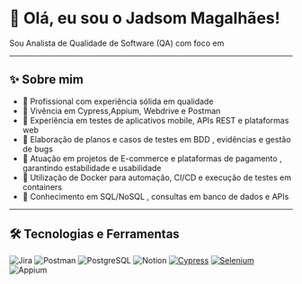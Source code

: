 # 👋​ Olá, eu sou o Jadsom Magalhães!

Sou Analista de Qualidade de Software (QA) com foco em 

---

## ✨ Sobre mim

- 🚀 Profissional com experiência sólida em qualidade
- 🧪 Vivência em Cypress,Appium, Webdrive e Postman
- 📱 Experiência em testes de aplicativos mobile, APIs REST e plataformas web
- 📝 Elaboração de planos e casos de testes em BDD , evidências e gestão de bugs
- 📌 Atuação em projetos de E-commerce e plataformas de pagamento , garantindo estabilidade e usabilidade
- 🐳 Utilização de Docker para automação, CI/CD e execução de testes em containers
- 🔧 Conhecimento em SQL/NoSQL , consultas em banco de dados e APIs

---

## 🛠️ Tecnologias e Ferramentas

![Jira](https://img.shields.io/badge/-Jira-0052CC?style=flat&logo=jira&logoColor=white)
![Postman](https://img.shields.io/badge/-Postman-FF6C37?style=flat&logo=postman&logoColor=white)
![PostgreSQL](https://img.shields.io/badge/-PostgreSQL-336791?style=flat&logo=postgresql&logoColor=white)
![Notion](https://img.shields.io/badge/-Notion-000000?style=flat&logo=notion&logoColor=white)
[![Cypress](https://img.shields.io/badge/Cypress-17202C?style=flat&logo=cypress&logoColor=white)](https://www.cypress.io/)
[![Selenium](https://img.shields.io/badge/Selenium-43B02A?style=flat&logo=selenium&logoColor=white)](https://www.selenium.dev/)
![Appium](https://img.shields.io/badge/-Appium-6C4ADC?style=flat&logo=appium&logoColor=white)

